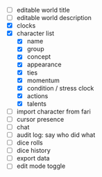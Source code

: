 - [ ] editable world title
- [ ] editable world description
- [x] clocks
- [x] character list
  - [x] name
  - [x] group
  - [x] concept
  - [x] appearance
  - [x] ties
  - [x] momentum
  - [x] condition / stress clock
  - [x] actions
  - [x] talents
- [ ] import character from fari
- [ ] cursor presence
- [ ] chat
- [ ] audit log: say who did what
- [ ] dice rolls
- [ ] dice history
- [ ] export data
- [ ] edit mode toggle
